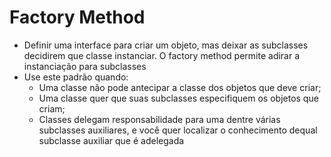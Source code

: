 # Factory Method

- Definir uma interface para criar um objeto, mas deixar as subclasses decidirem que classe instanciar. O factory method permite adirar a instanciação para subclasses
- Use este padrão quando:
  - Uma classe não pode antecipar a classe dos objetos que deve criar;
  - Uma classe quer que suas subclasses especifiquem os objetos que criam;
  - Classes delegam responsabilidade para uma dentre várias subclasses auxiliares, e você quer localizar o conhecimento dequal subclasse auxiliar que é adelegada
